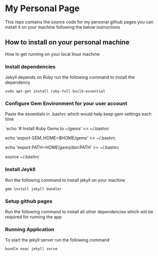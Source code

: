 # My Personal Page

This repo contains the source code for my personal github pages you can install it on your machine following the below instructions



## How to install on your personal machine

How to get running on your local linux machine


### Install dependencies

Jekyll depends on Ruby run the following command to install the dependency

`sudo apt-get install ruby-full build-essential`



### Configure Gem Environment for your user account

Paste the essentials in .bashrc which would help keep gem settings each time 

`echo '# Install Ruby Gems to ~/gems' >> ~/.bashrc

echo 'export GEM_HOME=$HOME/gems' >> ~/.bashrc

echo 'export PATH=$HOME/gems/bin:$PATH' >> ~/.bashrc

source ~/.bashrc`


### Install Jeykll
Run the following command to install jekyll on your machine

`gem install jekyll bundler`



### Setup github pages

Run the following command to install all other dependencies which will be required for running the app


### Running Application 

To start the jekyll server run the following command

`bundle exec jekyll serve`
